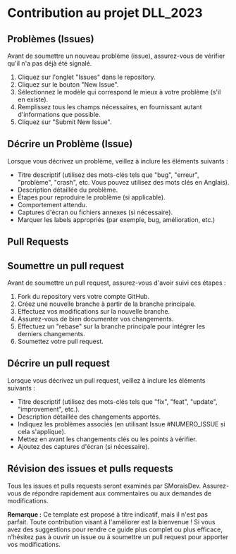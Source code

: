# Contribution au projet DLL_2023

## Problèmes (Issues)

Avant de soumettre un nouveau problème (issue), assurez-vous de vérifier qu'il n'a pas déjà été signalé.

1. Cliquez sur l'onglet "Issues" dans le repository.
2. Cliquez sur le bouton "New Issue".
3. Sélectionnez le modèle qui correspond le mieux à votre problème (s'il en existe).
4. Remplissez tous les champs nécessaires, en fournissant autant d'informations que possible.
5. Cliquez sur "Submit New Issue".

## Décrire un Problème (Issue)

Lorsque vous décrivez un problème, veillez à inclure les éléments suivants :

* Titre descriptif (utilisez des mots-clés tels que "bug", "erreur", "problème", "crash", etc. Vous pouvez utilisez des mots clés en Anglais).
* Description détaillée du problème.
* Étapes pour reproduire le problème (si applicable).
* Comportement attendu.
* Captures d'écran ou fichiers annexes (si nécessaire).
* Marquer les labels appropriés (par exemple, bug, amélioration, etc.)

## Pull Requests

## Soumettre un pull request

Avant de soumettre un pull request, assurez-vous d'avoir suivi ces étapes :

1. Fork du repository vers votre compte GitHub.
2. Créez une nouvelle branche à partir de la branche principale.
3. Effectuez vos modifications sur la nouvelle branche.
4. Assurez-vous de bien documenter vos changements.
5. Effectuez un "rebase" sur la branche principale pour intégrer les derniers changements.
6. Soumettez votre pull request.

## Décrire un pull request

Lorsque vous décrivez un pull request, veillez à inclure les éléments suivants :

* Titre descriptif (utilisez des mots-clés tels que "fix", "feat", "update", "improvement", etc.).
* Description détaillée des changements apportés.
* Indiquez les problèmes associés (en utilisant Issue #NUMERO_ISSUE si cela s'applique).
* Mettez en avant les changements clés ou les points à vérifier.
* Ajoutez des captures d'écran (si nécessaire).

## Révision des issues et pulls requests

Tous les issues et pulls requests seront examinés par SMoraisDev. Assurez-vous de répondre rapidement aux commentaires ou aux demandes de modifications.

**Remarque :**  Ce template est proposé à titre indicatif, mais il n'est pas parfait. Toute contribution visant à l'améliorer est la bienvenue ! Si vous avez des suggestions pour rendre ce guide plus complet ou plus efficace, n'hésitez pas à ouvrir un issue ou à soumettre un pull request pour apporter vos modifications.